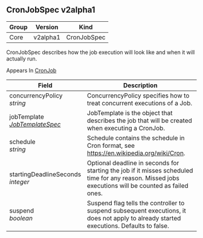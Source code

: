 ## CronJobSpec v2alpha1

Group        | Version     | Kind
------------ | ---------- | -----------
Core | v2alpha1 | CronJobSpec



CronJobSpec describes how the job execution will look like and when it will actually run.

<aside class="notice">
Appears In  <a href="#cronjob-v2alpha1">CronJob</a> </aside>

Field        | Description
------------ | -----------
concurrencyPolicy <br /> *string*  | ConcurrencyPolicy specifies how to treat concurrent executions of a Job.
jobTemplate <br /> *[JobTemplateSpec](#jobtemplatespec-v2alpha1)*  | JobTemplate is the object that describes the job that will be created when executing a CronJob.
schedule <br /> *string*  | Schedule contains the schedule in Cron format, see https://en.wikipedia.org/wiki/Cron.
startingDeadlineSeconds <br /> *integer*  | Optional deadline in seconds for starting the job if it misses scheduled time for any reason.  Missed jobs executions will be counted as failed ones.
suspend <br /> *boolean*  | Suspend flag tells the controller to suspend subsequent executions, it does not apply to already started executions.  Defaults to false.

